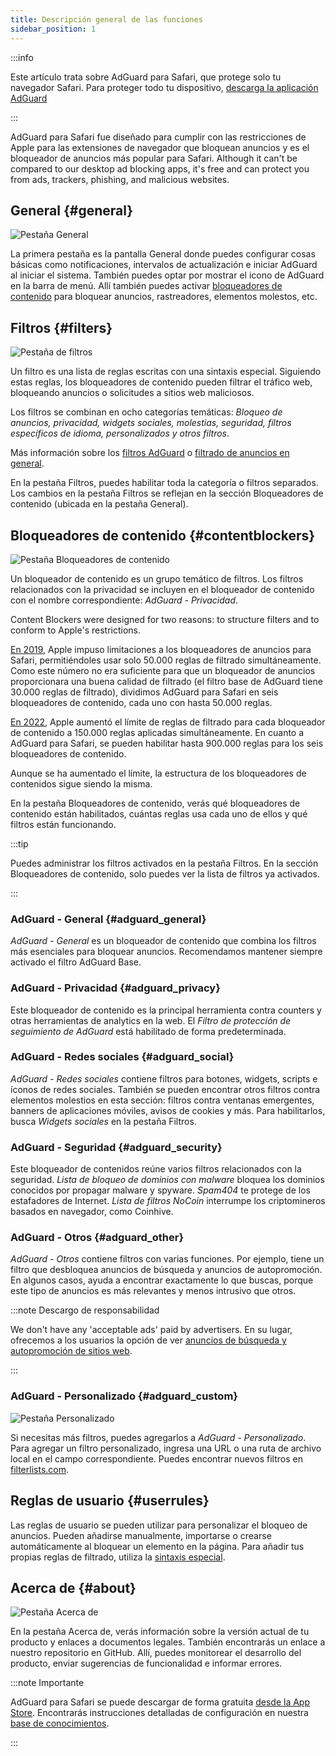 ```yaml
---
title: Descripción general de las funciones
sidebar_position: 1
---
```


:::info

Este artículo trata sobre AdGuard para Safari, que protege solo tu navegador Safari. Para proteger todo tu dispositivo, [descarga la aplicación AdGuard](https://agrd.io/download-kb-adblock)

:::

AdGuard para Safari fue diseñado para cumplir con las restricciones de Apple para las extensiones de navegador que bloquean anuncios y es el bloqueador de anuncios más popular para Safari. Although it can't be compared to our desktop ad blocking apps, it's free and can protect you from ads, trackers, phishing, and malicious websites.

## General {#general}

![Pestaña General](https://cdn.adtidy.org/public/Adguard/Blog/AG_for_Safari_in-depth_review/General.png)

La primera pestaña es la pantalla General donde puedes configurar cosas básicas como notificaciones, intervalos de actualización e iniciar AdGuard al iniciar el sistema. También puedes optar por mostrar el icono de AdGuard en la barra de menú. Allí también puedes activar [bloqueadores de contenido](#contentblockers) para bloquear anuncios, rastreadores, elementos molestos, etc.

## Filtros {#filters}

![Pestaña de filtros](https://cdn.adtidy.org/public/Adguard/Blog/AG_for_Safari_in-depth_review/Filters.png)

Un filtro es una lista de reglas escritas con una sintaxis especial. Siguiendo estas reglas, los bloqueadores de contenido pueden filtrar el tráfico web, bloqueando anuncios o solicitudes a sitios web maliciosos.

Los filtros se combinan en ocho categorías temáticas: *Bloqueo de anuncios, privacidad, widgets sociales, molestias, seguridad, filtros específicos de idioma, personalizados y otros filtros*.

Más información sobre los [filtros AdGuard](/general/ad-filtering/adguard-filters) o [filtrado de anuncios en general](/general/ad-filtering/how-ad-blocking-works).

En la pestaña Filtros, puedes habilitar toda la categoría o filtros separados. Los cambios en la pestaña Filtros se reflejan en la sección Bloqueadores de contenido (ubicada en la pestaña General).

## Bloqueadores de contenido {#contentblockers}

![Pestaña Bloqueadores de contenido](https://cdn.adtidy.org/public/Adguard/Blog/AG_for_Safari_in-depth_review/Contentblockers.png)

Un bloqueador de contenido es un grupo temático de filtros. Los filtros relacionados con la privacidad se incluyen en el bloqueador de contenido con el nombre correspondiente: *AdGuard - Privacidad*.

Content Blockers were designed for two reasons: to structure filters and to conform to Apple's restrictions.

[En 2019](https://adguard.com/en/blog/adguard-safari-1-5.html), Apple impuso limitaciones a los bloqueadores de anuncios para Safari, permitiéndoles usar solo 50.000 reglas de filtrado simultáneamente. Como este número no era suficiente para que un bloqueador de anuncios proporcionara una buena calidad de filtrado (el filtro base de AdGuard tiene 30.000 reglas de filtrado), dividimos AdGuard para Safari en seis bloqueadores de contenido, cada uno con hasta 50.000 reglas.

[En 2022](https://adguard.com/en/blog/adguard-for-safari-1-11.html), Apple aumentó el límite de reglas de filtrado para cada bloqueador de contenido a 150.000 reglas aplicadas simultáneamente. En cuanto a AdGuard para Safari, se pueden habilitar hasta 900.000 reglas para los seis bloqueadores de contenido.

Aunque se ha aumentado el límite, la estructura de los bloqueadores de contenidos sigue siendo la misma.

En la pestaña Bloqueadores de contenido, verás qué bloqueadores de contenido están habilitados, cuántas reglas usa cada uno de ellos y qué filtros están funcionando.

:::tip

Puedes administrar los filtros activados en la pestaña Filtros. En la sección Bloqueadores de contenido, solo puedes ver la lista de filtros ya activados.

:::

### AdGuard - General {#adguard_general}

*AdGuard - General* es un bloqueador de contenido que combina los filtros más esenciales para bloquear anuncios. Recomendamos mantener siempre activado el filtro AdGuard Base.

### AdGuard - Privacidad {#adguard_privacy}

Este bloqueador de contenido es la principal herramienta contra counters y otras herramientas de analytics en la web. El *Filtro de protección de seguimiento de AdGuard* está habilitado de forma predeterminada.

### AdGuard - Redes sociales {#adguard_social}

*AdGuard - Redes sociales* contiene filtros para botones, widgets, scripts e íconos de redes sociales. También se pueden encontrar otros filtros contra elementos molestios en esta sección: filtros contra ventanas emergentes, banners de aplicaciones móviles, avisos de cookies y más. Para habilitarlos, busca *Widgets sociales* en la pestaña Filtros.

### AdGuard - Seguridad {#adguard_security}

Este bloqueador de contenidos reúne varios filtros relacionados con la seguridad. *Lista de bloqueo de dominios con malware* bloquea los dominios conocidos por propagar malware y spyware. *Spam404* te protege de los estafadores de Internet. *Lista de filtros NoCoin* interrumpe los criptomineros basados en navegador, como Coinhive.

### AdGuard - Otros {#adguard_other}

*AdGuard - Otros* contiene filtros con varias funciones. Por ejemplo, tiene un filtro que desbloquea anuncios de búsqueda y anuncios de autopromoción. En algunos casos, ayuda a encontrar exactamente lo que buscas, porque este tipo de anuncios es más relevantes y menos intrusivo que otros.

:::note Descargo de responsabilidad

We don't have any 'acceptable ads' paid by advertisers. En su lugar, ofrecemos a los usuarios la opción de ver [anuncios de búsqueda y autopromoción de sitios web](/general/ad-filtering/search-ads).

:::

### AdGuard - Personalizado {#adguard_custom}

![Pestaña Personalizado](https://cdn.adtidy.org/public/Adguard/Blog/AG_for_Safari_in-depth_review/AGCustom.png)

Si necesitas más filtros, puedes agregarlos a *AdGuard - Personalizado*. Para agregar un filtro personalizado, ingresa una URL o una ruta de archivo local en el campo correspondiente. Puedes encontrar nuevos filtros en [filterlists.com](https://filterlists.com/).

## Reglas de usuario {#userrules}

Las reglas de usuario se pueden utilizar para personalizar el bloqueo de anuncios. Pueden añadirse manualmente, importarse o crearse automáticamente al bloquear un elemento en la página. Para añadir tus propias reglas de filtrado, utiliza la [sintaxis especial](/general/ad-filtering/create-own-filters).

## Acerca de {#about}

![Pestaña Acerca de](https://cdn.adtidy.org/public/Adguard/Blog/AG_for_Safari_in-depth_review/About.png)

En la pestaña Acerca de, verás información sobre la versión actual de tu producto y enlaces a documentos legales. También encontrarás un enlace a nuestro repositorio en GitHub. Allí, puedes monitorear el desarrollo del producto, enviar sugerencias de funcionalidad e informar errores.

:::note Importante

AdGuard para Safari se puede descargar de forma gratuita [desde la App Store](https://apps.apple.com/app/adguard-for-safari/id1440147259). Encontrarás instrucciones detalladas de configuración en nuestra [base de conocimientos](../installation).

:::
